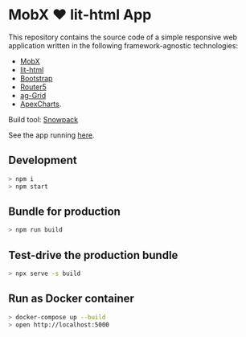 # MobX ❤️ lit-html App

This repository contains the source code of a simple responsive web application written in the following framework-agnostic technologies:

- [MobX](https://mobx.js.org/)
- [lit-html](https://lit-html.polymer-project.org/)
- [Bootstrap](https://getbootstrap.com/)
- [Router5](https://router5.js.org/)
- [ag-Grid](https://www.ag-grid.com/)
- [ApexCharts](https://apexcharts.com/).

Build tool: [Snowpack](https://www.snowpack.dev/)

See the app running [here](https://app-mobx-lit-html-app.azurewebsites.net/).

## Development

```bash
> npm i
> npm start
```

## Bundle for production

```bash
> npm run build
```

## Test-drive the production bundle

```bash
> npx serve -s build
```

## Run as Docker container

```bash
> docker-compose up --build
> open http://localhost:5000
```
